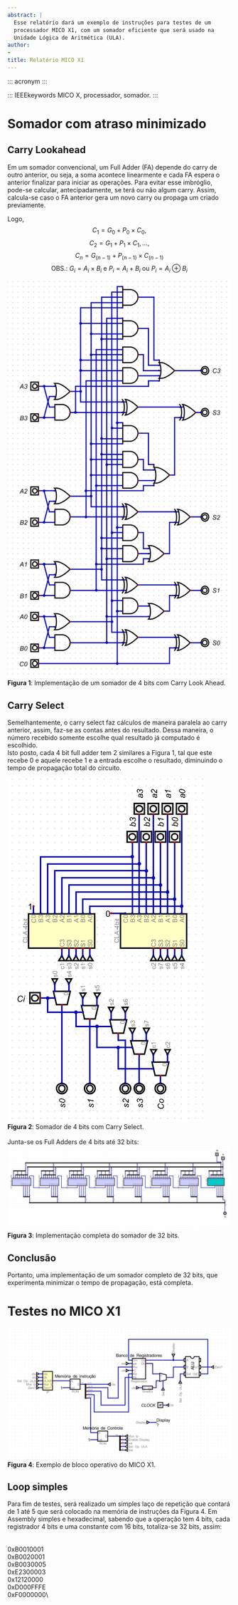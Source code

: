 ```yaml
---
abstract: |
  Esse relatório dará um exemplo de instruções para testes de um
  processador MICO X1, com um somador eficiente que será usado na
  Unidade Lógica de Aritmética (ULA).
author:
- 
title: Relatório MICO X1
---
```


::: acronym
:::

::: IEEEkeywords
MICO X, processador, somador.
:::

# Somador com atraso minimizado

## Carry Lookahead

Em um somador convencional, um Full Adder (FA) depende do carry de outro
anterior, ou seja, a soma acontece linearmente e cada FA espera o
anterior finalizar para iniciar as operações. Para evitar esse
imbróglio, pode-se calcular, antecipadamente, se terá ou não algum
carry. Assim, calcula-se caso o FA anterior gera um novo carry ou
propaga um criado previamente.

Logo, $${C_1} = {G_0} + {P_0} \times {C_0},$$
$${C_2} = {G_1} + {P_1} \times {C_1}, \text{...,}$$
$${C_n} = {G_{(n-1)}} + {P_{(n-1)}} \times {C_{(n-1)}}$$
$$\text{OBS.:} \ {G_i} = {A_i} \times {B_i} \ \text{e} \ {P_i} = {A_i} + {B_i} \ \text{ou}  \ {P_i} = {A_i} \oplus {B_i}$$

![image](images/4bit-RC.png)\
**Figura 1**: Implementação de um somador de 4 bits com Carry Look
Ahead.

## Carry Select

Semelhantemente, o carry select faz cálculos de maneira paralela ao
carry anterior, assim, faz-se as contas antes do resultado. Dessa
maneira, o número recebido somente escolhe qual resultado já computado é
escolhido.\
Isto posto, cada 4 bit full adder tem 2 similares a Figura 1, tal que
este recebe 0 e aquele recebe 1 e a entrada escolhe o resultado,
diminuindo o tempo de propagação total do circuito.

![image](images/CS_CLA.png)\
**Figura 2**: Somador de 4 bits com Carry Select.\
\
Junta-se os Full Adders de 4 bits até 32 bits:\
![image](images/32bitsum.png)\
**Figura 3**: Implementação completa do somador de 32 bits.

## Conclusão

Portanto, uma implementação de um somador completo de 32 bits, que
experimenta minimizar o tempo de propagação, está completa.

# Testes no MICO X1

![image](images/procesadorcompleto.png)\
**Figura 4**: Exemplo de bloco operativo do MICO X1.

## Loop simples

Para fim de testes, será realizado um simples laço de repetição que
contará de 1 até 5 que será colocado na memória de instruções da Figura
4. Em Assembly simples e hexadecimal, sabendo que a operação tem 4 bits,
cada registrador 4 bits e uma constante com 16 bits, totaliza-se 32
bits, assim:\
\
\
0xB0010001\
0xB0020001\
0xB0030005\
0xE2300003\
0x12120000\
0xD000FFFE\
0xF0000000\
